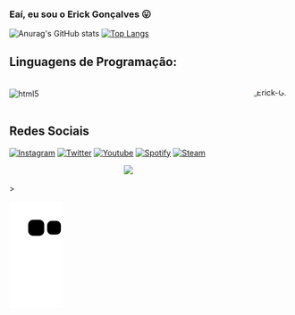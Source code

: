 ### Eaí, eu sou o Erick Gonçalves 😛

![Anurag's GitHub stats](https://github-readme-stats.vercel.app/api?username=erickgcsilva&show_icons=true&theme=radical&locale=pt-br)
[![Top Langs](https://github-readme-stats.vercel.app/api/top-langs/?username=erickgcsilva&layout=compact&locale=pt-br&theme=radical)](https://github.com/erickgcsilva/github-readme-stats)

## Linguagens de Programação:

<div style="display: inline_block"><br/>
  <img align="center" alt="html5" src="https://img.shields.io/badge/C%23-239120?style=for-the-badge&logo=c-sharp&logoColor=white" />
    <img align="right" alt="Erick-GIF" height="150" style="border-radius:50px;" src="https://i.pinimg.com/originals/c0/58/3b/c0583bb46be3197135aa4e0360ab1b6f.gif">
</div><br/>



## Redes Sociais

[![Instagram](https://img.shields.io/badge/Instagram-E4405F?style=for-the-badge&logo=instagram&logoColor=white)](https://www.instagram.com/erickgcsilva/)
[![Twitter](https://img.shields.io/badge/Twitter-1DA1F2?style=for-the-badge&logo=twitter&logoColor=white)](https://twitter.com/erickgcsilva)
[![Youtube](https://img.shields.io/badge/YouTube-FF0000?style=for-the-badge&logo=youtube&logoColor=white)](https://www.youtube.com/channel/UCy6vo9eJLKzE6txunotqqmw)
[![Spotify](https://img.shields.io/badge/Spotify-1ED760?&style=for-the-badge&logo=spotify&logoColor=white)](https://open.spotify.com/user/dnzruj51np9lozc3g2zof59lo)
[![Steam](https://img.shields.io/badge/Steam-000000?style=for-the-badge&logo=steam&logoColor=white)](https://steamcommunity.com/id/erickgcsilva)

<p align="center">   <img alingn="center" src="https://profile-counter.glitch.me/erickgcsilva/count.svg" /></p>>

![snake gif](https://github.com/erickgcsilva/erickgcsilva/blob/output/github-contribution-grid-snake.svg)
